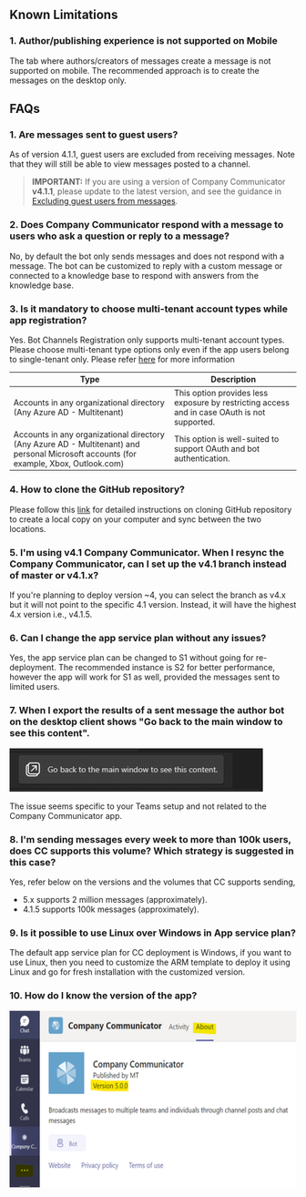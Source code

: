 ## Known Limitations
### 1. Author/publishing experience is not supported on Mobile

The tab where authors/creators of messages create a message is not supported on mobile. The recommended approach is to create the messages on the desktop only.

## FAQs

### 1. Are messages sent to guest users?
As of version 4.1.1, guest users are excluded from receiving messages. Note that they will still be able to view messages posted to a channel.

> **IMPORTANT:** If you are using a version of Company Communicator **v4.1.1**, please update to the latest version, and see the guidance in [Excluding guest users from messages](https://github.com/OfficeDev/microsoft-teams-apps-company-communicator/wiki/Excluding-guest-users-from-messages).

### 2. Does Company Communicator respond with a message to users who ask a question or reply to a message?
No, by default the bot only sends messages and does not respond with a message. The bot can be customized to reply with a custom message or connected to a knowledge base to respond with answers from the knowledge base.

### 3. Is it mandatory to choose multi-tenant account types while app registration?
Yes. Bot Channels Registration only supports multi-tenant account types. Please choose multi-tenant type options only even if the app users belong to single-tenant only. Please refer [here](https://docs.microsoft.com/en-us/azure/bot-service/bot-service-quickstart-registration?view=azure-bot-service-4.0#manual-app-registration) for more information

| Type | Description |
|--|--|
| Accounts in any organizational directory (Any Azure AD - Multitenant) | This option provides less exposure by restricting access and in case OAuth is not supported. |
| Accounts in any organizational directory (Any Azure AD - Multitenant) and personal Microsoft accounts (for example, Xbox, Outlook.com) | This option is well-suited to support OAuth and bot authentication. |

### 4. How to clone the GitHub repository?
Please follow this [link](https://docs.github.com/en/github/creating-cloning-and-archiving-repositories/cloning-a-repository) for detailed instructions on cloning GitHub repository to create a local copy on your computer and sync between the two locations.

### 5. I'm using v4.1 Company Communicator. When I resync the Company Communicator, can I set up the v4.1 branch instead of master or v4.1.x?
If you're planning to deploy version ~4, you can select the branch as v4.x but it will not point to the specific 4.1 version. Instead, it will have the highest 4.x version i.e., v4.1.5. 

### 6. Can I change the app service plan without any issues? 
Yes, the app service plan can be changed to S1 without going for re-deployment. The recommended instance is S2 for better performance, however the app will work for S1 as well, provided the messages sent to limited users. 

### 7. When I export the results of a sent message the author bot on the desktop client shows "Go back to the main window to see this content". 
 ![Go Back To the Main Window](images/go_back_main_window.png)
 
 The issue seems specific to your Teams setup and not related to the Company Communicator app. 

### 8. I'm sending messages every week to more than 100k users, does CC supports this volume? Which strategy is suggested in this case? 
Yes, refer below on the versions and the volumes that CC supports sending,

- 5.x supports 2 million messages (approximately). 
- 4.1.5 supports 100k messages (approximately). 

### 9. Is it possible to use Linux over Windows in App service plan? 
The default app service plan for CC deployment is Windows, if you want to use Linux, then you need to customize the ARM template to deploy it using Linux and go for fresh installation with the customized version. 

### 10. How do I know the version of the app? 
![Version of the app](images/version_app.png)

  
